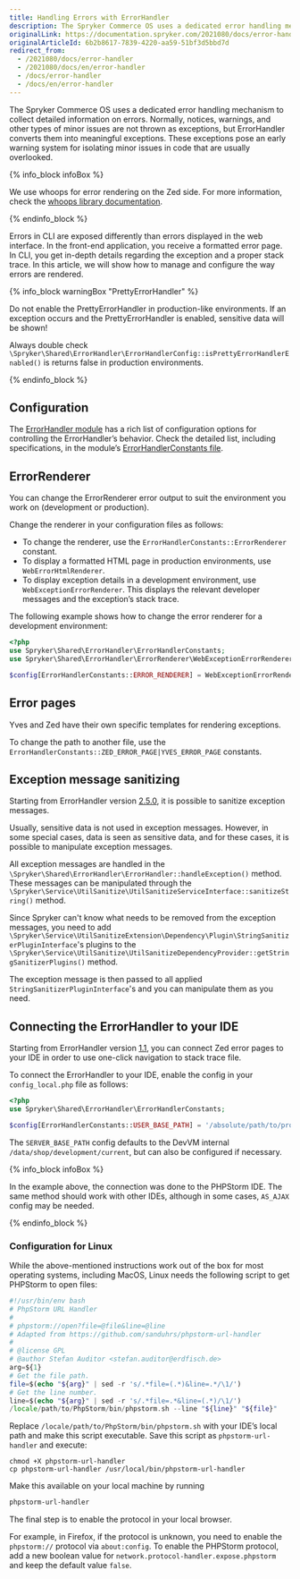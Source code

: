 ```yaml
---
title: Handling Errors with ErrorHandler
description: The Spryker Commerce OS uses a dedicated error handling mechanism to collect detailed error related information. The ErrorHandler handles notices, warnings and other types of minor issues usually not thrown as exceptions as strict as more serious errors.
originalLink: https://documentation.spryker.com/2021080/docs/error-handler
originalArticleId: 6b2b8617-7839-4220-aa59-51bf3d5bbd7d
redirect_from:
  - /2021080/docs/error-handler
  - /2021080/docs/en/error-handler
  - /docs/error-handler
  - /docs/en/error-handler
---
```


The Spryker Commerce OS uses a dedicated error handling mechanism to collect detailed information on errors. Normally, notices, warnings, and other types of minor issues are not thrown as exceptions, but ErrorHandler converts them into meaningful exceptions. These exceptions pose an early warning system for isolating minor issues in code that are usually overlooked.

{% info_block infoBox %}

We use whoops for error rendering on the Zed side. For more information, check the [whoops library documentation](https://filp.github.io/whoops/).

{% endinfo_block %}

Errors in CLI are exposed differently than errors displayed in the web interface. In the front-end application, you receive a formatted error page. In CLI, you get in-depth details regarding the exception and a proper stack trace. In this article, we will show how to manage and configure the way errors are rendered.

{% info_block warningBox "PrettyErrorHandler" %}

Do not enable the PrettyErrorHandler in production-like environments. If an exception occurs and the PrettyErrorHandler is enabled, sensitive data will be shown!

Always double check `\Spryker\Shared\ErrorHandler\ErrorHandlerConfig::isPrettyErrorHandlerEnabled()` is returns false in production environments.

{% endinfo_block %}

## Configuration
The [ErrorHandler module](https://github.com/spryker/error-handler) has a rich list of configuration options for controlling the ErrorHandler’s behavior. Check the detailed list, including specifications, in the module’s [ErrorHandlerConstants file](https://github.com/spryker/error-handler/blob/c1884be8035b42ea89a12cbfc69b2d4a68e34d82/src/Spryker/Shared/ErrorHandler/ErrorHandlerConstants.php).

## ErrorRenderer
You can change the ErrorRenderer error output to suit the environment you work on (development or production).

Change the renderer in your configuration files as follows:

* To change the renderer, use the `ErrorHandlerConstants::ErrorRenderer` constant.
* To display a formatted HTML page in production environments, use `WebErrorHtmlRenderer`.
* To display exception details in a development environment, use `WebExceptionErrorRenderer`. This displays the relevant developer messages and the exception’s stack trace.

The following example shows how to change the error renderer for a development environment:

```php
<?php
use Spryker\Shared\ErrorHandler\ErrorHandlerConstants;
use Spryker\Shared\ErrorHandler\ErrorRenderer\WebExceptionErrorRenderer;

$config[ErrorHandlerConstants::ERROR_RENDERER] = WebExceptionErrorRenderer::class;
```

## Error pages
Yves and Zed have their own specific templates for rendering exceptions.

To change the path to another file, use the `ErrorHandlerConstants::ZED_ERROR_PAGE|YVES_ERROR_PAGE` constants.

## Exception message sanitizing
Starting from ErrorHandler version [2.5.0](https://github.com/spryker/error-handler/releases/tag/2.5.0), it is possible to sanitize exception messages. 

Usually, sensitive data is not used in exception messages. However, in some special cases, data is seen as sensitive data, and for these cases, it is possible to manipulate exception messages.

All exception messages are handled in the `\Spryker\Shared\ErrorHandler\ErrorHandler::handleException()` method. These messages can be manipulated through the `\Spryker\Service\UtilSanitize\UtilSanitizeServiceInterface::sanitizeString()` method.

Since Spryker can't know what needs to be removed from the exception messages, you need to add `\Spryker\Service\UtilSanitizeExtension\Dependency\Plugin\StringSanitizerPluginInterface`'s plugins to the `\Spryker\Service\UtilSanitize\UtilSanitizeDependencyProvider::getStringSanitizerPlugins()` method.

The exception message is then passed to all applied `StringSanitizerPluginInterface`'s and you can manipulate them as you need.

## Connecting the ErrorHandler to your IDE
Starting from ErrorHandler version [1.1](https://github.com/spryker/error-handler/releases/tag/1.1.0), you can connect Zed error pages to your IDE in order to use one-click navigation to stack trace file.

To connect the ErrorHandler to your IDE, enable the config in your `config_local.php` file as follows:

```php
<?php
use Spryker\Shared\ErrorHandler\ErrorHandlerConstants;

$config[ErrorHandlerConstants::USER_BASE_PATH] = '/absolute/path/to/project';

```

The `SERVER_BASE_PATH` config defaults to the DevVM internal `/data/shop/development/current`, but can also be configured if necessary.

{% info_block infoBox %}

In the example above, the connection was done to the PHPStorm IDE. The same method should work with other IDEs, although in some cases, `AS_AJAX` config may be needed.

{% endinfo_block %}

### Configuration for Linux
While the above-mentioned instructions work out of the box for most operating systems, including MacOS, Linux needs the following script to get PHPStorm to open files:

```php
#!/usr/bin/env bash
# PhpStorm URL Handler
#
# phpstorm://open?file=@file&line=@line
# Adapted from https://github.com/sanduhrs/phpstorm-url-handler
#
# @license GPL
# @author Stefan Auditor <stefan.auditor@erdfisch.de>
arg=${1}
# Get the file path.
file=$(echo "${arg}" | sed -r 's/.*file=(.*)&line=.*/\1/')
# Get the line number.
line=$(echo "${arg}" | sed -r 's/.*file=.*&line=(.*)/\1/')
/locale/path/to/PhpStorm/bin/phpstorm.sh --line "${line}" "${file}"
```

Replace `/locale/path/to/PhpStorm/bin/phpstorm.sh` with your IDE’s local path and make this script executable. Save this script as `phpstorm-url-handler` and execute:

```
chmod +X phpstorm-url-handler
cp phpstorm-url-handler /usr/local/bin/phpstorm-url-handler
```

Make this available on your local machine by running

```Bash
phpstorm-url-handler
```

The final step is to enable the protocol in your local browser.

For example, in Firefox, if the protocol is unknown, you need to enable the `phpstorm://` protocol via `about:config`. To enable the PHPStorm protocol, add a new boolean value for `network.protocol-handler.expose.phpstorm` and keep the default value `false`.

